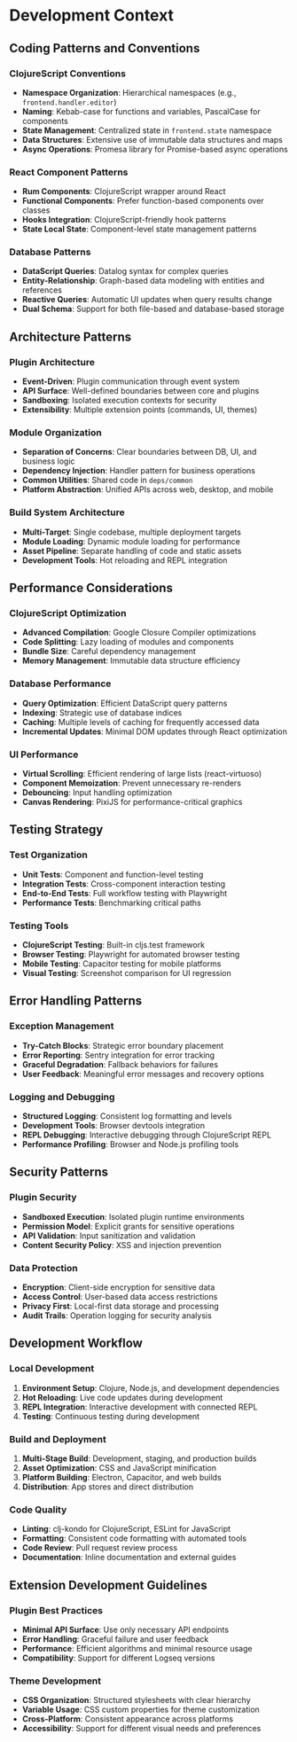 # Development Context

## Coding Patterns and Conventions

### ClojureScript Conventions
- **Namespace Organization**: Hierarchical namespaces (e.g., `frontend.handler.editor`)
- **Naming**: Kebab-case for functions and variables, PascalCase for components
- **State Management**: Centralized state in `frontend.state` namespace
- **Data Structures**: Extensive use of immutable data structures and maps
- **Async Operations**: Promesa library for Promise-based async operations

### React Component Patterns
- **Rum Components**: ClojureScript wrapper around React
- **Functional Components**: Prefer function-based components over classes
- **Hooks Integration**: ClojureScript-friendly hook patterns
- **State Local State**: Component-level state management patterns

### Database Patterns
- **DataScript Queries**: Datalog syntax for complex queries
- **Entity-Relationship**: Graph-based data modeling with entities and references
- **Reactive Queries**: Automatic UI updates when query results change
- **Dual Schema**: Support for both file-based and database-based storage

## Architecture Patterns

### Plugin Architecture
- **Event-Driven**: Plugin communication through event system
- **API Surface**: Well-defined boundaries between core and plugins
- **Sandboxing**: Isolated execution contexts for security
- **Extensibility**: Multiple extension points (commands, UI, themes)

### Module Organization
- **Separation of Concerns**: Clear boundaries between DB, UI, and business logic
- **Dependency Injection**: Handler pattern for business operations
- **Common Utilities**: Shared code in `deps/common`
- **Platform Abstraction**: Unified APIs across web, desktop, and mobile

### Build System Architecture
- **Multi-Target**: Single codebase, multiple deployment targets
- **Module Loading**: Dynamic module loading for performance
- **Asset Pipeline**: Separate handling of code and static assets
- **Development Tools**: Hot reloading and REPL integration

## Performance Considerations

### ClojureScript Optimization
- **Advanced Compilation**: Google Closure Compiler optimizations
- **Code Splitting**: Lazy loading of modules and components
- **Bundle Size**: Careful dependency management
- **Memory Management**: Immutable data structure efficiency

### Database Performance
- **Query Optimization**: Efficient DataScript query patterns
- **Indexing**: Strategic use of database indices
- **Caching**: Multiple levels of caching for frequently accessed data
- **Incremental Updates**: Minimal DOM updates through React optimization

### UI Performance
- **Virtual Scrolling**: Efficient rendering of large lists (react-virtuoso)
- **Component Memoization**: Prevent unnecessary re-renders
- **Debouncing**: Input handling optimization
- **Canvas Rendering**: PixiJS for performance-critical graphics

## Testing Strategy

### Test Organization
- **Unit Tests**: Component and function-level testing
- **Integration Tests**: Cross-component interaction testing
- **End-to-End Tests**: Full workflow testing with Playwright
- **Performance Tests**: Benchmarking critical paths

### Testing Tools
- **ClojureScript Testing**: Built-in cljs.test framework
- **Browser Testing**: Playwright for automated browser testing
- **Mobile Testing**: Capacitor testing for mobile platforms
- **Visual Testing**: Screenshot comparison for UI regression

## Error Handling Patterns

### Exception Management
- **Try-Catch Blocks**: Strategic error boundary placement
- **Error Reporting**: Sentry integration for error tracking
- **Graceful Degradation**: Fallback behaviors for failures
- **User Feedback**: Meaningful error messages and recovery options

### Logging and Debugging
- **Structured Logging**: Consistent log formatting and levels
- **Development Tools**: Browser devtools integration
- **REPL Debugging**: Interactive debugging through ClojureScript REPL
- **Performance Profiling**: Browser and Node.js profiling tools

## Security Patterns

### Plugin Security
- **Sandboxed Execution**: Isolated plugin runtime environments
- **Permission Model**: Explicit grants for sensitive operations
- **API Validation**: Input sanitization and validation
- **Content Security Policy**: XSS and injection prevention

### Data Protection
- **Encryption**: Client-side encryption for sensitive data
- **Access Control**: User-based data access restrictions
- **Privacy First**: Local-first data storage and processing
- **Audit Trails**: Operation logging for security analysis

## Development Workflow

### Local Development
1. **Environment Setup**: Clojure, Node.js, and development dependencies
2. **Hot Reloading**: Live code updates during development
3. **REPL Integration**: Interactive development with connected REPL
4. **Testing**: Continuous testing during development

### Build and Deployment
1. **Multi-Stage Build**: Development, staging, and production builds
2. **Asset Optimization**: CSS and JavaScript minification
3. **Platform Building**: Electron, Capacitor, and web builds
4. **Distribution**: App stores and direct distribution

### Code Quality
- **Linting**: clj-kondo for ClojureScript, ESLint for JavaScript
- **Formatting**: Consistent code formatting with automated tools
- **Code Review**: Pull request review process
- **Documentation**: Inline documentation and external guides

## Extension Development Guidelines

### Plugin Best Practices
- **Minimal API Surface**: Use only necessary API endpoints
- **Error Handling**: Graceful failure and user feedback
- **Performance**: Efficient algorithms and minimal resource usage
- **Compatibility**: Support for different Logseq versions

### Theme Development
- **CSS Organization**: Structured stylesheets with clear hierarchy
- **Variable Usage**: CSS custom properties for theme customization
- **Cross-Platform**: Consistent appearance across platforms
- **Accessibility**: Support for different visual needs and preferences